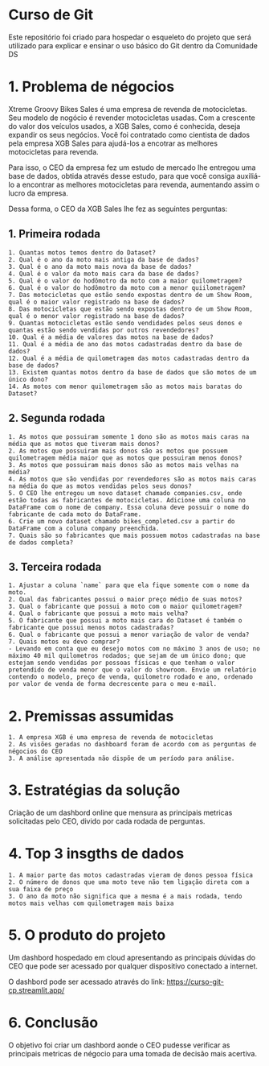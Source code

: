 # Curso de Git
Este repositório foi criado para hospedar o esqueleto do projeto que será utilizado para explicar e ensinar o uso básico do Git dentro da Comunidade DS

# 1. Problema de négocios
Xtreme Groovy Bikes Sales é uma empresa de revenda de motocicletas. Seu modelo de nogócio é revender motocicletas usadas. Com a crescente do valor dos veículos usados, a XGB Sales, como é conhecida, deseja expandir os seus negócios. Você foi contratado como cientista de dados pela empresa XGB Sales para ajudá-los a encotrar as melhores motocicletas para revenda. 

Para isso, o CEO da empresa fez um estudo de mercado lhe entregou uma base de dados, obtida através desse estudo, para que você consiga auxiliá-lo a encontrar as melhores motocicletas para revenda, aumentando assim o lucro da empresa.

Dessa forma, o CEO da XGB Sales lhe fez as seguintes perguntas:

## 1. Primeira rodada
    1. Quantas motos temos dentro do Dataset?
    2. Qual é o ano da moto mais antiga da base de dados?
    3. Qual é o ano da moto mais nova da base de dados?
    4. Qual é o valor da moto mais cara da base de dados?
    5. Qual é o valor do hodômotro da moto com a maior quilometragem?
    6. Qual é o valor do hodômotro da moto com a menor quiilometragem?
    7. Das motocicletas que estão sendo expostas dentro de um Show Room, qual é o maior valor registrado na base de dados?
    8. Das motocicletas que estão sendo expostas dentro de um Show Room, qual é o menor valor registrado na base de dados?
    9. Quantas motocicletas estão sendo vendidades pelos seus donos e quantas estão sendo vendidas por outros revendedores?
    10. Qual é a média de valores das motos na base de dados?
    11. Qual é a média de ano das motos cadastradas dentro da base de dados?
    12. Qual é a média de quilometragem das motos cadastradas dentro da base de dados?
    13. Existem quantas motos dentro da base de dados que são motos de um único dono?
    14. As motos com menor quilometragem são as motos mais baratas do Dataset?

## 2. Segunda rodada
    1. As motos que possuiram somente 1 dono são as motos mais caras na média que as motos que tiveram mais donos?
    2. As motos que possuiram mais donos são as motos que possuem quilometragem média maior que as motos que possuiram menos donos?
    3. As motos que possuiram mais donos são as motos mais velhas na média?
    4. As motos que são vendidas por revendedores são as motos mais caras na média do que as motos vendidas pelos seus donos?
    5. O CEO lhe entregou um novo dataset chamado companies.csv, onde estão todas as fabricantes de motocicletas. Adicione uma coluna no DataFrame com o nome de company. Essa coluna deve possuir o nome do fabricante de cada moto do DataFrame.
    6. Crie um novo dataset chamado bikes_completed.csv a partir do DataFrame com a coluna company preenchida.
    7. Quais são so fabricantes que mais possuem motos cadastradas na base de dados completa?

## 3. Terceira rodada
    1. Ajustar a coluna `name` para que ela fique somente com o nome da moto.
    2. Qual das fabricantes possui o maior preço médio de suas motos?
    3. Qual o fabricante que possui a moto com o maior quilometragem?
    4. Qual o fabricante que possui a moto mais velha?
    5. O fabricante que possui a moto mais cara do Dataset é também o fabricante que possui menos motos cadastradas?
    6. Qual o fabricante que possui a menor variação de valor de venda?
    7. Quais motos eu devo comprar? 
    - Levando em conta que eu desejo motos com no máximo 3 anos de uso; no máximo 40 mil quilometros rodados; que sejam de um único dono; que estejam sendo vendidas por possoas físicas e que tenham o valor pretendido de venda menor que o valor do showroom. Envie um relatório contendo o modelo, preço de venda, quilometro rodado e ano, ordenado por valor de venda de forma decrescente para o meu e-mail.

# 2. Premissas assumidas
    1. A empresa XGB é uma empresa de revenda de motocicletas
    2. As visões geradas no dashboard foram de acordo com as perguntas de négocios do CEO
    3. A análise apresentada não dispõe de um período para análise.

# 3. Estratégias da solução
Criação de um dashbord online que mensura as principais metricas solicitadas pelo CEO, divido por cada rodada de perguntas.

# 4. Top 3 insgths de dados
    1. A maior parte das motos cadastradas vieram de donos pessoa física
    2. O número de donos que uma moto teve não tem ligação direta com a sua faixa de preço
    3. O ano da moto não significa que a mesma é a mais rodada, tendo motos mais velhas com quilometragem mais baixa

# 5. O produto do projeto
Um dashbord hospedado em cloud apresentando as principais dúvidas do CEO que pode ser acessado por qualquer dispositivo conectado a internet.

O dashbord pode ser acessado através do link: https://curso-git-cp.streamlit.app/

# 6. Conclusão
O objetivo foi criar um dashbord aonde o CEO pudesse verificar as principais metricas de négocio para uma tomada de decisão mais acertiva.  